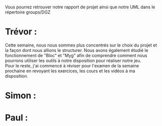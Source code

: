 Vous pourrez retrouver notre rapport de projet ainsi que notre UML dans le répertoire groups/DGZ

# Trévor :

Cette semaine, nous nous sommes plus concentrés sur le choix du projet et la façon dont nous allions le structurer. Nous avons également étudié le fonctionnement de "Bloc" et "Myg" afin de comprendre comment nous pourrons utiliser les outils à notre disposition pour réaliser notre jeu.  
Pour le reste, j'ai commencé à réviser pour l'examen de la semaine prochaine en revoyant les exercices, les cours et les vidéos à ma disposition.

# Simon :


# Paul :

